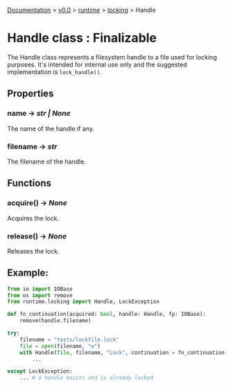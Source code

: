 [Documentation](/docs/documentation.md) >
 [v0.0](/docs/0.0/version.md) >
  [runtime](/docs/0.0/runtime/module.md) >
   [locking](/docs/0.0/runtime/locking/module.md) >
    Handle

# Handle class : Finalizable

The Handle class represents a filesystem handle to a file used for locking purposes. It's intended for internal use only and the suggested implementation is `lock_handle()`.

## Properties

### name -> _str | None_

The name of the handle if any.

### filename -> _str_

The filename of the handle.

## Functions

### acquire() -> _None_

Acquires the lock.

### release() -> _None_

Releases the lock.


## Example:

```python
from io import IOBase
from os import remove
from runtime.locking import Handle, LockException

def fn_continuation(acquired: bool, handle: Handle, fp: IOBase):
    remove(handle.filename)

try:
    filename = "tests/lockfile.lock"
    file = open(filename, "w")
    with Handle(file, filename, "Lock", continuation = fn_continuation):
        ...

except LockException:
    ... # a handle exists and is already locked
```